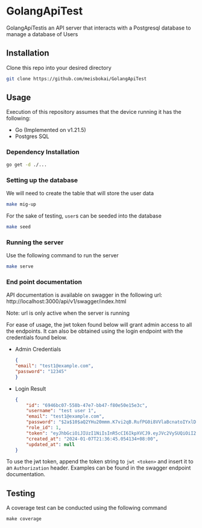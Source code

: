 # GolangApiTest

GolangApiTestis an API server that interacts with a Postgresql database to manage a database of Users

## Installation
Clone this repo into your desired directory

```bash
git clone https://github.com/meisbokai/GolangApiTest
```

## Usage
Execution of this repository assumes that the device running it has the following:
 - Go (Implemented on v1.21.5)
 - Postgres SQL 

### Dependency Installation
```bash
go get -d ./...
```

### Setting up the database
We will need to create the table that will store the user data
```bash
make mig-up
```
For the sake of testing, `user`s can be seeded into the database
```bash
make seed
```

### Running the server
Use the following command to run the server
```bash
make serve
```

### End point documentation

API documentation is available on swagger in the following url:
http://localhost:3000/api/v1/swagger/index.html

Note: url is only active when the server is running

For ease of usage, the jwt token found below will grant admin access to all the endpoints. It can also be obtained using the login endpoint with the credentials found below.

* Admin Credentials
    ```json
    {
    "email": "test1@example.com",
    "password": "12345"
    }
    ```
* Login Result
    ```json
    {
        "id": "6946bc07-558b-47e7-bb47-f80e50e15e3c",
        "username": "test user 1",
        "email": "test1@example.com",
        "password": "$2a$10$aQ2YHu20mmm.K7vi2qB.RufPG0i8VVlaBcnatoIYxlDUZPlBauhRG",
        "role_id": 1,
        "token": "eyJhbGciOiJIUzI1NiIsInR5cCI6IkpXVCJ9.eyJVc2VySUQiOiI2OTQ2YmMwNy01NThiLTQ3ZTctYmI0Ny1mODBlNTBlMTVlM2MiLCJVc2VybmFtZSI6InRlc3QgdXNlciAxIiwiSXNBZG1pbiI6dHJ1ZSwiRW1haWwiOiJ0ZXN0MUBleGFtcGxlLmNvbSIsIlBhc3N3b3JkIjoiJDJhJDEwJGFRMllIdTIwbW1tLks3dmkycUIuUnVmUEcwaThWVmxhQmNuYXRvSVl4bERVWlBsQmF1aFJHIiwiaXNzIjoibWVpc2Jva2FpIiwiZXhwIjoxNzA0NjUyNjE4LCJpYXQiOjE3MDQ2MzQ2MTh9.NTSuDp3vz22QFEB_bueFS5gARhG6xlrgJtKzAFanB2Y",
        "created_at": "2024-01-07T21:36:45.054134+08:00",
        "updated_at": null
    }
    ```

To use the jwt token, append the token string to `jwt <token>` and insert it to an `Authorization` header. Examples can be found in the swagger endpoint documentation. 


## Testing
A coverage test can be conducted using the following command
```
make coverage
```


